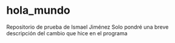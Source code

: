 # hola_mundo
Repositorio de prueba de Ismael Jiménez
Solo pondré una breve descripción del cambio que hice en el programa
